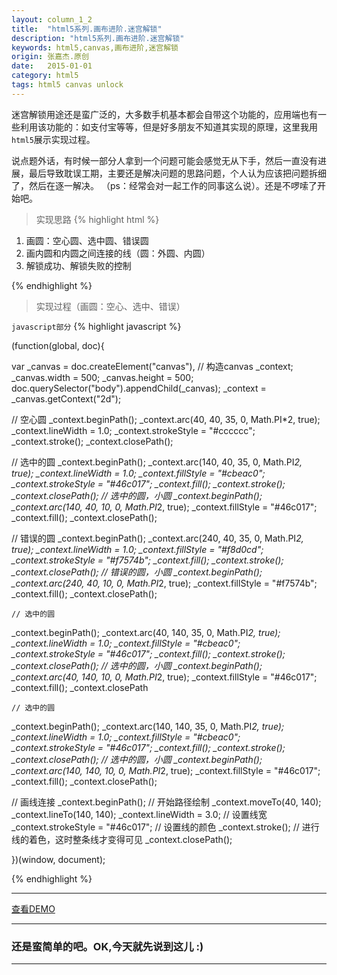 ```yaml
---
layout: column_1_2
title:  "html5系列.画布进阶.迷宫解锁"
description: "html5系列.画布进阶.迷宫解锁"
keywords: html5,canvas,画布进阶,迷宫解锁
origin: 张嘉杰.原创
date:   2015-01-01
category: html5
tags: html5 canvas unlock
---
```

迷宫解锁用途还是蛮广泛的，大多数手机基本都会自带这个功能的，应用端也有一些利用该功能的：如支付宝等等，但是好多朋友不知道其实现的原理，这里我用`html5`展示实现过程。
<!--more-->
说点题外话，有时候一部分人拿到一个问题可能会感觉无从下手，然后一直没有进展，最后导致耽误工期，主要还是解决问题的思路问题，个人认为应该把问题拆细了，然后在逐一解决。
（ps：经常会对一起工作的同事这么说）。还是不啰嗦了开始吧。

> 实现思路
{% highlight html %}

1. 画圆：空心圆、选中圆、错误圆
2. 画内圆和内圆之间连接的线（圆：外圆、内圆）
3. 解锁成功、解锁失败的控制

{% endhighlight %}

> 实现过程（画圆：空心、选中、错误）

`javascript部分`
{% highlight javascript %}

(function(global, doc){
  
  var _canvas    = doc.createElement("canvas"), // 构造canvas
      _context;
  _canvas.width  = 500;
  _canvas.height = 500;
  doc.querySelector("body").appendChild(_canvas);
  _context = _canvas.getContext("2d");

  // 空心圆
  _context.beginPath();
  _context.arc(40, 40, 35, 0, Math.PI*2, true);
  _context.lineWidth = 1.0;
  _context.strokeStyle = "#cccccc";
  _context.stroke();
  _context.closePath();
  
  // 选中的圆
  _context.beginPath();
  _context.arc(140, 40, 35, 0, Math.PI*2, true);
  _context.lineWidth = 1.0;
  _context.fillStyle = "#cbeac0";
  _context.strokeStyle = "#46c017";
  _context.fill();
  _context.stroke();
  _context.closePath();
  // 选中的圆，小圆
  _context.beginPath();
  _context.arc(140, 40, 10, 0, Math.PI*2, true);
  _context.fillStyle = "#46c017";
  _context.fill();
  _context.closePath();
  
  // 错误的圆
  _context.beginPath();
  _context.arc(240, 40, 35, 0, Math.PI*2, true);
   _context.lineWidth = 1.0;
  _context.fillStyle = "#f8d0cd";
  _context.strokeStyle = "#f7574b";
  _context.fill();
  _context.stroke();
  _context.closePath();
  // 错误的圆，小圆
  _context.beginPath();
  _context.arc(240, 40, 10, 0, Math.PI*2, true);
  _context.fillStyle = "#f7574b";
  _context.fill();
  _context.closePath();
  
  
    // 选中的圆
  _context.beginPath();
  _context.arc(40, 140, 35, 0, Math.PI*2, true);
  _context.lineWidth = 1.0;
  _context.fillStyle = "#cbeac0";
  _context.strokeStyle = "#46c017";
  _context.fill();
  _context.stroke();
  _context.closePath();
  // 选中的圆，小圆
  _context.beginPath();
  _context.arc(40, 140, 10, 0, Math.PI*2, true);
  _context.fillStyle = "#46c017";
  _context.fill();
  _context.closePath
  
    // 选中的圆
  _context.beginPath();
  _context.arc(140, 140, 35, 0, Math.PI*2, true);
  _context.lineWidth = 1.0;
  _context.fillStyle = "#cbeac0";
  _context.strokeStyle = "#46c017";
  _context.fill();
  _context.stroke();
  _context.closePath();
  // 选中的圆，小圆
  _context.beginPath();
  _context.arc(140, 140, 10, 0, Math.PI*2, true);
  _context.fillStyle = "#46c017";
  _context.fill();
  _context.closePath();
  
  // 画线连接
  _context.beginPath(); // 开始路径绘制
  _context.moveTo(40, 140);
  _context.lineTo(140, 140);
  _context.lineWidth = 3.0; // 设置线宽
  _context.strokeStyle = "#46c017"; // 设置线的颜色
  _context.stroke();  // 进行线的着色，这时整条线才变得可见
  _context.closePath();
  
})(window, document);

{% endhighlight %}

-----------------------

<a class="button" href="/resources/demo{{ page.url}}-arc.html" target="_blank">查看DEMO</a>

-----------------------

### 还是蛮简单的吧。OK,今天就先说到这儿 :)

-----------------------
